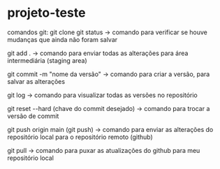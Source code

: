 # projeto-teste
comandos git: git clone
git status -> comando para verificar se houve mudanças que ainda não foram salvar

git add . -> comando para enviar todas as alterações para área intermediária (staging area)

git commit -m "nome da versão" -> comando para criar a versão, para salvar as alterações

git log -> comando para visualizar todas as versões no repositório

git reset --hard (chave do commit desejado) -> comando para trocar a versão de commit

git push origin main (git push) -> comando para enviar as alterações do repositório local para o repositório remoto (github)

git pull -> comando para puxar as atualizações do github para meu repositório local